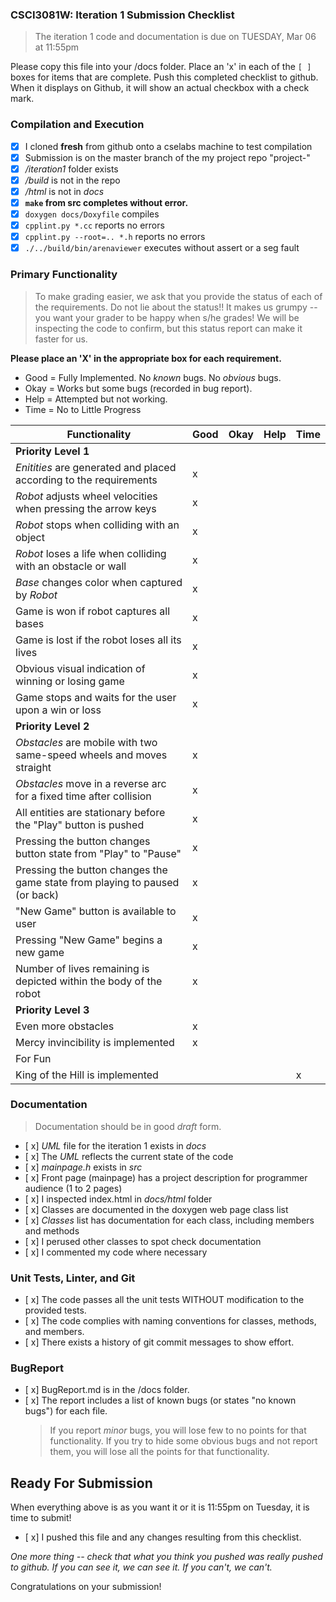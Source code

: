 ### CSCI3081W: Iteration 1 Submission Checklist

> The iteration 1 code and documentation is due on TUESDAY, Mar 06 at 11:55pm

Please copy this file into your /docs folder. Place an 'x' in each of the `[ ]` boxes for items that are complete. Push this completed checklist to github. When it displays on Github, it will show an actual checkbox with a check mark.

### Compilation and Execution

- [X] I cloned **fresh** from github onto a cselabs machine to test compilation
- [X] Submission is on the master branch of the my project repo "project-<username>"
- [X] _/iteration1_ folder exists
- [X] _/build_ is not in the repo
- [X] _/html_ is not in _docs_
- [X] **__`make` from src completes without error.__**
- [x] `doxygen docs/Doxyfile` compiles
- [x] `cpplint.py *.cc` reports no errors
- [x] `cpplint.py --root=.. *.h` reports no errors
- [x] `./../build/bin/arenaviewer` executes without assert or a seg fault

### Primary Functionality

> To make grading easier, we ask that you provide the status of each of the requirements. Do not lie about the status!! It makes us grumpy -- you want your grader to be happy when s/he grades! We will be inspecting the code to confirm,
but this status report can make it faster for us.

**__Please place an 'X' in the appropriate box for each requirement.__**
- Good = Fully Implemented. No _known_ bugs. No _obvious_ bugs.
- Okay = Works but some bugs (recorded in bug report).
- Help = Attempted but not working.
- Time = No to Little Progress

| Functionality | Good | Okay | Help | Time |
| -------- | -------- | -------- | -------- | --------- |
| **__Priority Level 1__** | 
| _Enitities_ are generated and placed according to the requirements |  x|  |  |  |
| _Robot_ adjusts wheel velocities when pressing the arrow keys |  x|  |  |  |
| _Robot_ stops when colliding with an object |  x|  |  |  |
| _Robot_ loses a life when colliding with an obstacle or wall |  x|  |  |  |
| _Base_ changes color when captured by _Robot_ |  x|  |  |  |
| Game is won if robot captures all bases |  x|  |  |  |
| Game is lost if the robot loses all its lives |  x|  |  |  |
| Obvious visual indication of winning or losing game |  x|  |  |  |
| Game stops and waits for the user upon a win or loss |  x|  |  |   |
| **__Priority Level 2__** |
| _Obstacles_ are mobile with two same-speed wheels and moves straight |  x|  |  |   |
| _Obstacles_ move in a reverse arc for a fixed time after collision |  x|  |  |   |
| All entities are stationary before the "Play" button is pushed |  x|  |  |   |
| Pressing the button changes button state from "Play" to "Pause" |  x|  |  |   |
| Pressing the button changes the game state from playing to paused (or back) |  x|  |  |  |
| "New Game" button is available to user |  x|  |  |  |
| Pressing "New Game" begins a new game |  x|  |  |  |
| Number of lives remaining is depicted within the body of the robot |  x|  |  |   |
| **__Priority Level 3__** |
| Even more obstacles |  x|  |  |   |
| Mercy invincibility is implemented |  x|  |  |   |
| For Fun | 
| King of the Hill is implemented |  |  |  |   x|

### Documentation
> Documentation should be in good _draft_ form.

- [ x] _UML_ file for the iteration 1 exists in _docs_
- [ x] The _UML_ reflects the current state of the code
- [ x] _mainpage.h_ exists in _src_
- [ x] Front page (mainpage) has a project description for programmer audience (1 to 2 pages)
- [ x] I inspected index.html in _docs/html_ folder
- [ x] Classes are documented in the doxygen web page class list
- [ x] _Classes_ list has documentation for each class, including members and methods
- [ x] I perused other classes to spot check documentation
- [ x] I commented my code where necessary

### Unit Tests, Linter, and Git
- [ x] The code passes all the unit tests WITHOUT modification to the provided tests.
- [ x] The code complies with naming conventions for classes, methods, and members.
- [ x] There exists a history of git commit messages to show effort.

### BugReport
- [ x] BugReport.md is in the /docs folder.
- [ x] The report includes a list of known bugs (or states "no known bugs") for each file.
  > If you report _minor_ bugs, you will lose few to no points for that functionality.
  > If you try to hide some obvious bugs and not report them, you will lose all the points for that functionality.

## Ready For Submission

When everything above is as you want it or it is 11:55pm on Tuesday, it is time to submit!

- [ x] I pushed this file and any changes resulting from this checklist.

_One more thing -- check that what you think you pushed was really pushed to github. If you can see it, we can see it. If you can't, we can't._

Congratulations on your submission!

